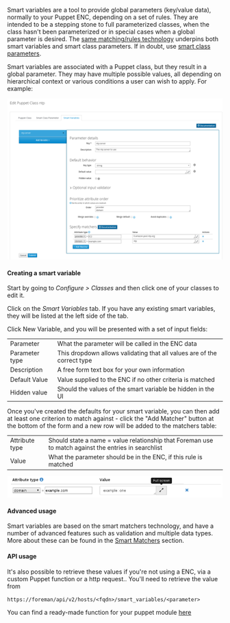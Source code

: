 
Smart variables are a tool to provide global parameters (key/value data), normally to your Puppet ENC, depending on a set of rules. They are intended to be a stepping stone to full parameterized classes, when the class hasn't been parameterized or in special cases when a global parameter is desired.  The [same matching/rules technology](/manuals/{{page.version}}/index.html#4.2.6SmartMatchers) underpins both smart variables and smart class parameters.  If in doubt, use [smart class parameters](/manuals/{{page.version}}/index.html#4.2.5ParameterizedClasses).

Smart variables are associated with a Puppet class, but they result in a global parameter.  They may have multiple possible values, all depending on hierarchical context or various conditions a user can wish to apply.  For example:

![Example](/static/images/screenshots/param_classes/1.14/4.2.4_smartvar.png)

#### Creating a smart variable

Start by going to *Configure > Classes* and then click one of your classes to edit it.

Click on the *Smart Variables* tab. If you have any existing smart variables, they will be listed at the left side of the tab.

Click New Variable, and you will be presented with a set of input fields:

<table class="table table-bordered table-condensed">
    <tbody>
    <tr>
      <td>Parameter</td>
      <td>What the parameter will be called in the ENC data</td>
    </tr>
    <tr>
      <td>Parameter type</td>
        <td>This dropdown allows validating that all values are of the correct type</td>
      </tr>
    <tr>
      <td>Description</td>
      <td>A free form text box for your own information</td>
    </tr>
    <tr>
      <td>Default Value</td>
      <td>Value supplied to the ENC if no other criteria is matched</td>
    </tr>
    <tr>
      <td>Hidden value</td>
      <td>Should the values of the smart variable be hidden in the UI</td>
    </tr>
</tbody></table>

Once you've created the defaults for your smart variable, you can then add at least one criterion to match against - click the "Add Matcher" button at the bottom of the form and a new row will be added to the matchers table:

<table class="table table-bordered table-condensed">
    <tbody>
    <tr>
      <td>Attribute type</td>
      <td>Should state a name = value relationship that Foreman use to match against the entries in searchlist</td>
    </tr>
    <tr>
      <td>Value</td>
      <td>What the parameter should be in the ENC, if this rule is matched</td>
    </tr>
</tbody></table>

![Example of a matcher on domain](/static/images/screenshots/param_classes/1.10/smart_variable_matcher_row.png)

#### Advanced usage

Smart variables are based on the smart matchers technology, and have a number of advanced features such as validation and multiple data types.  More about these can be found in the [Smart Matchers](/manuals/{{page.version}}/index.html#4.2.6SmartMatchers) section.

#### API usage

It's also possible to retrieve these values if you're not using a ENC, via a custom Puppet function or a http request.. You'll need to retrieve the value from

    https://foreman/api/v2/hosts/<fqdn>/smart_variables/<parameter>

You can find a ready-made function for your puppet module [here](https://github.com/theforeman/puppet-foreman/blob/master/lib/puppet/parser/functions/smartvar.rb)
